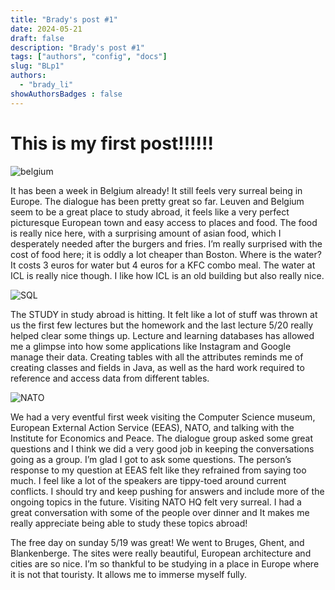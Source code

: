 ```yaml
---
title: "Brady's post #1"
date: 2024-05-21
draft: false
description: "Brady's post #1"
tags: ["authors", "config", "docs"]
slug: "BLp1"
authors:
  - "brady_li"
showAuthorsBadges : false
---
```


# This is my first post!!!!!!

![belgium](https://worldwildschooling.com/wp-content/uploads/2023/04/Belgium-featured-image-1.png)


It has been a week in Belgium already! It still feels very surreal being in Europe. The dialogue has been pretty great so far. Leuven and Belgium seem to be a great place to study abroad, it feels like a very perfect picturesque European town and easy access to places and food. The food is really nice here, with a surprising amount of asian food, which I desperately needed after the burgers and fries. I’m really surprised with the cost of food here; it is oddly a lot cheaper than Boston. Where is the water? It costs 3 euros for water but 4 euros for a KFC combo meal. The water at ICL is really nice though. I like how ICL is an old building but also really nice.


![SQL](https://optim.tildacdn.one/tild6238-3035-4335-a333-306335373139/-/resize/824x/-/format/webp/IMG_3349.jpg)


The STUDY in study abroad is hitting. It felt like a lot of stuff was thrown at us the first few lectures but the homework and the last lecture 5/20 really helped clear some things up. Lecture and learning databases has allowed me a glimpse into how some applications like Instagram and Google manage their data. Creating tables with all the attributes reminds me of creating classes and fields in Java, as well as the hard work required to reference and access data from different tables.


![NATO](https://live.staticflickr.com/4782/27029507408_95bfbf9a6a_b.jpg)


We had a very eventful first week visiting the Computer Science museum, European External Action Service (EEAS), NATO, and talking with the Institute for Economics and Peace. The dialogue group asked some great questions and I think we did a very good job in keeping the conversations going as a group. I’m glad I got to ask some questions. The person’s response to my question at EEAS felt like they refrained from saying too much. I feel like a lot of the speakers are tippy-toed around current conflicts. I should try and keep pushing for answers and include more of the ongoing topics in the future. Visiting NATO HQ felt very surreal. I had a great conversation with some of the people over dinner and It makes me really appreciate being able to study these topics abroad!

The free day on sunday 5/19 was great! We went to Bruges, Ghent, and Blankenberge. The sites were really beautiful, European architecture and cities are so nice. I’m so thankful to be studying in a place in Europe where it is not that touristy. It allows me to immerse myself fully.
